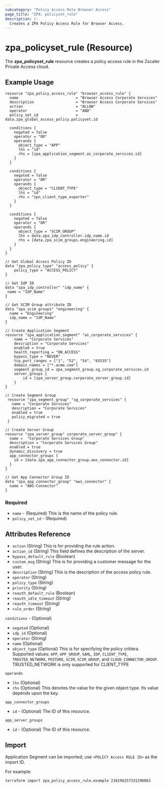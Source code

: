 ```yaml
---
subcategory: "Policy Access Rule Browser Access"
page_title: "ZPA: policyset_rule"
description: |-
  Creates a ZPA Policy Access Rule for Browser Access.
---
```


# zpa_policyset_rule (Resource)

The **zpa_policyset_rule** resource creates a policy access rule in the Zscaler Private Access cloud.

## Example Usage

```hcl
resource "zpa_policy_access_rule" "browser_access_rule" {
  name                          = "Browser Access Corporate Services"
  description                   = "Browser Access Corporate Services"
  action                        = "ALLOW"
  operator                      = "AND"
  policy_set_id                 = data.zpa_global_access_policy.policyset.id

  conditions {
    negated = false
    operator = "OR"
    operands {
      object_type = "APP"
      lhs = "id"
      rhs = [zpa_application_segment.as_corporate_services.id]
    }
  }

  conditions {
    negated = false
    operator = "OR"
    operands {
      object_type = "CLIENT_TYPE"
      lhs = "id"
      rhs = "zpn_client_type_exporter"
    }
  }

  conditions {
    negated = false
    operator = "OR"
    operands {
      object_type = "SCIM_GROUP"
      lhs = data.zpa_idp_controller.idp_name.id
      rhs = [data.zpa_scim_groups.engineering.id]
    }
  }
}

// Get Global Access Policy ID
data "zpa_policy_type" "access_policy" {
    policy_type = "ACCESS_POLICY"
}

// Get IdP ID
data "zpa_idp_controller" "idp_name" {
 name = "IdP_Name"
}

// Get SCIM Group attribute ID
data "zpa_scim_groups" "engineering" {
  name = "Engineering"
  idp_name = "IdP_Name"
}
```

```hcl
// Create Application Segment
resource "zpa_application_segment" "as_corporate_services" {
    name = "Corporate Services"
    description = "Corporate Services"
    enabled = true
    health_reporting = "ON_ACCESS"
    bypass_type = "NEVER"
    tcp_port_ranges = ["1", "52", "54", "65535"]
    domain_names = ["*.acme.com"]
    segment_group_id = zpa_segment_group.sg_corporate_services.id
    server_groups {
        id = [zpa_server_group.corporate_server_group.id]
    }
}
```

```hcl
// Create Segment Group
 resource "zpa_segment_group" "sg_corporate_services" {
   name = "Corporate Services"
   description = "Corporate Services"
   enabled = true
   policy_migrated = true
 }
```

```hcl
// Create Server Group
resource "zpa_server_group" corporate_server_group" {
  name =  "Corporate Services Group"
  description = "Corporate Services Group"
  enabled = true
  dynamic_discovery = true
  app_connector_groups {
    id = [data.zpa_app_connector_group.aws_connector.id]
  }
}

// Get App Connector Group ID
data "zpa_app_connector_group" "aws_connector" {
  name = "AWS-Connector"
}
```

### Required

* `name` - (Required) This is the name of the policy rule.
* `policy_set_id` - (Required)

## Attributes Reference

* `action` (String) This is for providing the rule action.
* `action_id` (String) This field defines the description of the server.
* `bypass_default_rule` (Boolean)
* `custom_msg` (String) This is for providing a customer message for the user.
* `description` (String) This is the description of the access policy rule.
* `operator` (String)
* `policy_type` (String)
* `priority` (String)
* `reauth_default_rule` (Boolean)
* `reauth_idle_timeout` (String)
* `reauth_timeout` (String)
* `rule_order` (String)

`conditions` - (Optional)

* `negated` (Optional)
* `idp_id` (Optional)
* `operator` (String)
* `name` (Optional)
* `object_type` (Optional) This is for specifying the policy critiera. Supported values: `APP`, `APP_GROUP`, `SAML`, `IDP`, `CLIENT_TYPE`, `TRUSTED_NETWORK`, `POSTURE`, `SCIM`, `SCIM_GROUP`, and `CLOUD_CONNECTOR_GROUP`. TRUSTED_NETWORK is only supported for CLIENT_TYPE

`operands`

* `lhs` (Optional)
* `rhs` (Optional) This denotes the value for the given object type. Its value depends upon the key.

`app_connector_groups`

* `id` - (Optional) The ID of this resource.

`app_server_groups`

* `id` - (Optional) The ID of this resource.

## Import

Application Segment can be imported; use `<POLICY Access RULE ID>` as the import ID.

For example:

```shell
terraform import zpa_policy_access_rule.example 216196257331290863
```
